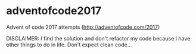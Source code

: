 # adventofcode2017
Advent of code 2017 attempts (http://adventofcode.com/2017)

DISCLAIMER: I find the solution and don't refactor my code because I have other things to do in life. Don't expect clean code...
